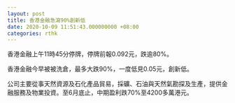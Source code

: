 ```yaml
---
layout: post
title: 香港金融急瀉90%創新低
date: 2020-10-09 11:51:43.000000000 +08:00
categories: rthk
---
```


香港金融上午11時45分停牌，停牌前報0.092元，跌逾80%。

香港金融今早被被洗倉，最多大跌90%，一度低見0.05元，創新低。

公司主要從事天然資源及石化產品貿易，採礦、石油與天然氣勘探及生產，提供金融服務及物業投資。至6月底止，中期盈利跌70%至4200多萬港元。
